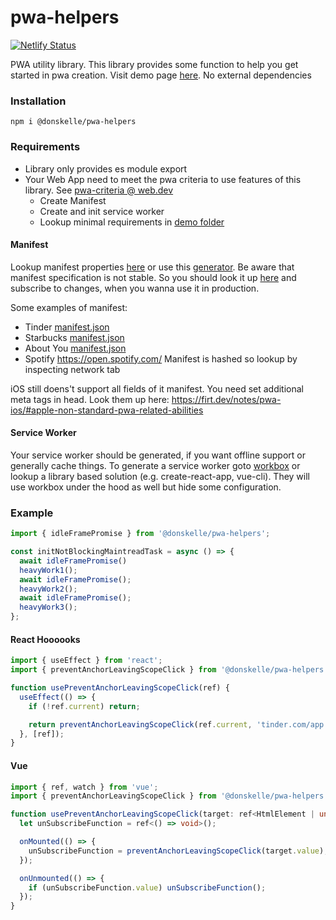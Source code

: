 # pwa-helpers

[![Netlify Status](https://api.netlify.com/api/v1/badges/5fa67289-f59c-429d-9029-dd220266c629/deploy-status)](https://pwa-helper.netlify.app)

PWA utility library. This library provides some function to help you get started in pwa creation. Visit demo page [here](https://pwa-helper.netlify.app).
No external dependencies

### Installation

```
npm i @donskelle/pwa-helpers
```

### Requirements

- Library only provides es module export
- Your Web App need to meet the pwa criteria to use features of this library. See [pwa-criteria @ web.dev](https://web.dev/install-criteria/#criteria)
  - Create Manifest
  - Create and init service worker
  - Lookup minimal requirements in [demo folder](https://github.com/Donskelle/pwa-helpers/tree/master/demo)

#### Manifest

Lookup manifest properties [here](https://developer.mozilla.org/en-US/docs/Web/Manifest) or use this [generator](https://app-manifest.firebaseapp.com/).
Be aware that manifest specification is not stable. So you should look it up [here](https://www.w3.org/TR/appmanifest/) and subscribe to changes, when you wanna use it in production.

Some examples of manifest:

- Tinder [manifest.json](https://tinder.com/manifest-en.json)
- Starbucks [manifest.json](https://app.starbucks.com/manifest.json)
- About You [manifest.json](https://m.aboutyou.de/manifest.json)
- Spotify https://open.spotify.com/ Manifest is hashed so lookup by inspecting network tab

iOS still doens't support all fields of it manifest. You need set additional meta tags in head. Look them up here: https://firt.dev/notes/pwa-ios/#apple-non-standard-pwa-related-abilities

#### Service Worker

Your service worker should be generated, if you want offline support or generally cache things.
To generate a service worker goto [workbox](https://developers.google.com/web/tools/workbox) or lookup a library based solution (e.g. create-react-app, vue-cli).
They will use workbox under the hood as well but hide some configuration.

### Example

```javascript
import { idleFramePromise } from '@donskelle/pwa-helpers';

const initNotBlockingMaintreadTask = async () => {
  await idleFramePromise()
  heavyWork1();
  await idleFramePromise();
  heavyWork2();
  await idleFramePromise();
  heavyWork3();
};
```

#### React Hoooooks

```javascript
import { useEffect } from 'react';
import { preventAnchorLeavingScopeClick } from '@donskelle/pwa-helpers';

function usePreventAnchorLeavingScopeClick(ref) {
  useEffect(() => {
    if (!ref.current) return;

    return preventAnchorLeavingScopeClick(ref.current, 'tinder.com/app');
  }, [ref]);
}
```

#### Vue

```ts
import { ref, watch } from 'vue';
import { preventAnchorLeavingScopeClick } from '@donskelle/pwa-helpers';

function usePreventAnchorLeavingScopeClick(target: ref<HtmlElement | undefined>) {
  let unSubscribeFunction = ref<() => void>();

  onMounted(() => {
    unSubscribeFunction = preventAnchorLeavingScopeClick(target.value);
  });

  onUnmounted(() => {
    if (unSubscribeFunction.value) unSubscribeFunction();
  });
}
```
